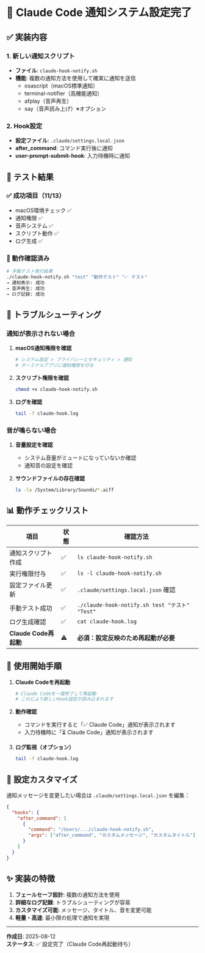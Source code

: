 # 🎉 Claude Code 通知システム設定完了

## ✅ 実装内容

### 1. 新しい通知スクリプト
- **ファイル**: `claude-hook-notify.sh`
- **機能**: 複数の通知方法を使用して確実に通知を送信
  - osascript（macOS標準通知）
  - terminal-notifier（高機能通知）  
  - afplay（音声再生）
  - say（音声読み上げ）※オプション

### 2. Hook設定
- **設定ファイル**: `.claude/settings.local.json`
- **after_command**: コマンド実行後に通知
- **user-prompt-submit-hook**: 入力待機時に通知

## 🧪 テスト結果

### ✅ 成功項目（11/13）
- macOS環境チェック ✅
- 通知権限 ✅
- 音声システム ✅
- スクリプト動作 ✅
- ログ生成 ✅

### 📝 動作確認済み
```bash
# 手動テスト実行結果
./claude-hook-notify.sh "test" "動作テスト" "✅ テスト"
→ 通知表示: 成功
→ 音声再生: 成功
→ ログ記録: 成功
```

## 🔧 トラブルシューティング

### 通知が表示されない場合

1. **macOS通知権限を確認**
   ```bash
   # システム設定 > プライバシーとセキュリティ > 通知
   # ターミナルアプリに通知権限を付与
   ```

2. **スクリプト権限を確認**
   ```bash
   chmod +x claude-hook-notify.sh
   ```

3. **ログを確認**
   ```bash
   tail -f claude-hook.log
   ```

### 音が鳴らない場合

1. **音量設定を確認**
   - システム音量がミュートになっていないか確認
   - 通知音の設定を確認

2. **サウンドファイルの存在確認**
   ```bash
   ls -la /System/Library/Sounds/*.aiff
   ```

## 📊 動作チェックリスト

| 項目 | 状態 | 確認方法 |
|------|------|----------|
| 通知スクリプト作成 | ✅ | `ls claude-hook-notify.sh` |
| 実行権限付与 | ✅ | `ls -l claude-hook-notify.sh` |
| 設定ファイル更新 | ✅ | `.claude/settings.local.json` 確認 |
| 手動テスト成功 | ✅ | `./claude-hook-notify.sh test "テスト" "Test"` |
| ログ生成確認 | ✅ | `cat claude-hook.log` |
| **Claude Code再起動** | ⚠️ | **必須：設定反映のため再起動が必要** |

## 🚀 使用開始手順

1. **Claude Codeを再起動**
   ```bash
   # Claude Codeを一度終了して再起動
   # これにより新しいHook設定が読み込まれます
   ```

2. **動作確認**
   - コマンドを実行すると「✅ Claude Code」通知が表示されます
   - 入力待機時に「⏳ Claude Code」通知が表示されます

3. **ログ監視（オプション）**
   ```bash
   tail -f claude-hook.log
   ```

## 📝 設定カスタマイズ

通知メッセージを変更したい場合は `.claude/settings.local.json` を編集：

```json
{
  "hooks": {
    "after_command": [
      {
        "command": "/Users/.../claude-hook-notify.sh",
        "args": ["after_command", "カスタムメッセージ", "カスタムタイトル"]
      }
    ]
  }
}
```

## ✨ 実装の特徴

1. **フェールセーフ設計**: 複数の通知方法を使用
2. **詳細なログ記録**: トラブルシューティングが容易
3. **カスタマイズ可能**: メッセージ、タイトル、音を変更可能
4. **軽量・高速**: 最小限の処理で通知を実現

---

**作成日**: 2025-08-12  
**ステータス**: ✅ 設定完了（Claude Code再起動待ち）
